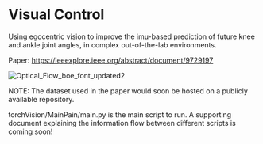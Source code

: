 # Visual Control
Using egocentric vision to improve the imu-based prediction of future knee and ankle joint angles, in complex out-of-the-lab environments.

Paper: https://ieeexplore.ieee.org/abstract/document/9729197

![Optical_Flow_boe_font_updated2](https://user-images.githubusercontent.com/42185229/177664658-80144c7c-4224-4de4-aeac-fae5744160ac.png)


NOTE: The dataset used in the paper would soon be hosted on a publicly available repository. 

torchVision/MainPain/main.py is the main script to run. A supporting document explaining the information flow between different scripts is coming soon!
